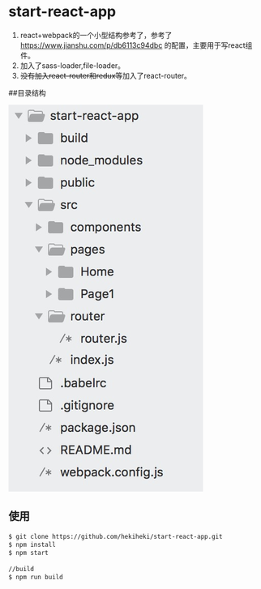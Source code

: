 # start-react-app

1. react+webpack的一个小型结构参考了，参考了<https://www.jianshu.com/p/db6113c94dbc> 的配置，主要用于写react组件。
2. 加入了sass-loader,file-loader。
3. <del>没有加入react-router和redux等</del>加入了react-router。


##目录结构

![](fileTree.png)


## 使用

```
$ git clone https://github.com/hekiheki/start-react-app.git
$ npm install
$ npm start

//build
$ npm run build
```